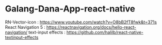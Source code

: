 # Galang-Dana-App-react-native

RN-Vector-icon : https://www.youtube.com/watch?v=O8bB2fT8fwk&t=371s
React Navigation 5 : https://reactnavigation.org/docs/hello-react-navigation/
text-input effects : https://github.com/halilb/react-native-textinput-effects
